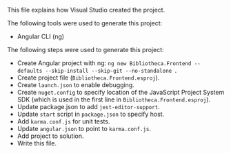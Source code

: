 This file explains how Visual Studio created the project.

The following tools were used to generate this project:
- Angular CLI (ng)

The following steps were used to generate this project:
- Create Angular project with ng: `ng new Bibliotheca.Frontend --defaults --skip-install --skip-git --no-standalone `.
- Create project file (`Bibliotheca.Frontend.esproj`).
- Create `launch.json` to enable debugging.
- Create `nuget.config` to specify location of the JavaScript Project System SDK (which is used in the first line in `Bibliotheca.Frontend.esproj`).
- Update package.json to add `jest-editor-support`.
- Update `start` script in `package.json` to specify host.
- Add `karma.conf.js` for unit tests.
- Update `angular.json` to point to `karma.conf.js`.
- Add project to solution.
- Write this file.
